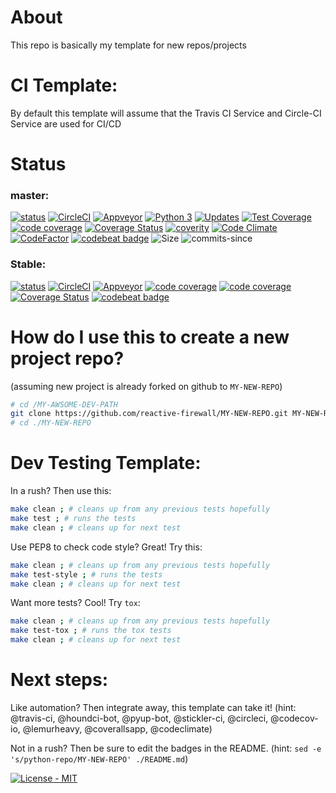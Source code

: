 # About
This repo is basically my template for new repos/projects

# CI Template:

By default this template will assume that the Travis CI Service and Circle-CI Service are used for CI/CD

# Status

### master:
[![status](https://travis-ci.org/reactive-firewall/python-repo.svg?branch=master)](https://travis-ci.org/reactive-firewall/python-repo)
[![CircleCI](https://circleci.com/gh/reactive-firewall/python-repo/tree/master.svg?style=svg)](https://circleci.com/gh/reactive-firewall/python-repo/tree/master)
[![Appveyor](https://ci.appveyor.com/api/projects/status/6gggp1wpbnnjokm4/branch/master?svg=true)](https://ci.appveyor.com/project/reactive-firewall/python-repo/branch/master)
[![Python 3](https://pyup.io/repos/github/reactive-firewall/python-repo/python-3-shield.svg)](https://pyup.io/repos/github/reactive-firewall/PiAP-python-tools/)
[![Updates](https://pyup.io/repos/github/reactive-firewall/python-repo/shield.svg)](https://pyup.io/repos/github/reactive-firewall/python-repo/)
[![Test Coverage](https://api.codeclimate.com/v1/badges/f76f4e7e2eae6bff9b6a/test_coverage)](https://codeclimate.com/github/reactive-firewall/python-repo/test_coverage)
[![code coverage](https://codecov.io/gh/reactive-firewall/python-repo/branch/master/graph/badge.svg)](https://codecov.io/gh/reactive-firewall/python-repo/branch/master/)
[![Coverage Status](https://coveralls.io/repos/github/reactive-firewall/python-repo/badge.svg?branch=master)](https://coveralls.io/github/reactive-firewall/python-repo?branch=master)
[![coverity](https://scan.coverity.com/projects/13847/badge.svg)](https://scan.coverity.com/projects/reactive-firewall-python-repo)
[![Code Climate](https://codeclimate.com/github/reactive-firewall/python-repo/badges/gpa.svg)](https://codeclimate.com/github/reactive-firewall/python-repo)
[![CodeFactor](https://www.codefactor.io/repository/github/reactive-firewall/python-repo/badge)](https://www.codefactor.io/repository/github/reactive-firewall/python-repo)
[![codebeat badge](https://codebeat.co/badges/da1d8064-5736-49fd-9d61-d046aca38afb)](https://codebeat.co/projects/github-com-reactive-firewall-python-repo-master)
![Size](https://img.shields.io/github/languages/code-size/reactive-firewall/python-repo.svg)
![commits-since](https://img.shields.io/github/commits-since/reactive-firewall/python-repo/stable.svg?maxAge=9000)

### Stable:
[![status](https://travis-ci.org/reactive-firewall/python-repo.svg?branch=stable)](https://travis-ci.org/reactive-firewall/python-repo)
[![CircleCI](https://circleci.com/gh/reactive-firewall/python-repo/tree/stable.svg?style=svg)](https://circleci.com/gh/reactive-firewall/python-repo/tree/stable)
[![Appveyor](https://ci.appveyor.com/api/projects/status/6gggp1wpbnnjokm4/branch/stable?svg=true)](https://ci.appveyor.com/project/reactive-firewall/python-repo/branch/stable)
[![code coverage](https://codecov.io/gh/reactive-firewall/python-repo/branch/stable/graph/badge.svg)](https://codecov.io/gh/reactive-firewall/python-repo/branch/stable/)
[![code coverage](https://codecov.io/gh/reactive-firewall/python-repo/branch/stable/graph/badge.svg)](https://codecov.io/gh/reactive-firewall/python-repo/branch/stable/)
[![Coverage Status](https://coveralls.io/repos/github/reactive-firewall/python-repo/badge.svg?branch=stable)](https://coveralls.io/github/reactive-firewall/python-repo?branch=stable)
[![codebeat badge](https://codebeat.co/badges/87520e4a-6d24-4e98-a61e-6e9efc58f783)](https://codebeat.co/projects/github-com-reactive-firewall-python-repo-stable)

# How do I use this to create a new project repo?

(assuming new project is already forked on github to `MY-NEW-REPO`)

```bash
# cd /MY-AWSOME-DEV-PATH
git clone https://github.com/reactive-firewall/MY-NEW-REPO.git MY-NEW-REPO
# cd ./MY-NEW-REPO
```

# Dev Testing Template:

In a rush? Then use this:

```bash
make clean ; # cleans up from any previous tests hopefully
make test ; # runs the tests
make clean ; # cleans up for next test
```

Use PEP8 to check code style? Great! Try this:

```bash
make clean ; # cleans up from any previous tests hopefully
make test-style ; # runs the tests
make clean ; # cleans up for next test
```

Want more tests? Cool! Try `tox`:

```bash
make clean ; # cleans up from any previous tests hopefully
make test-tox ; # runs the tox tests
make clean ; # cleans up for next test
```

# Next steps:

Like automation? Then integrate away, this template can take it!
(hint: @travis-ci, @houndci-bot, @pyup-bot, @stickler-ci, @circleci, @codecov-io, @lemurheavy, @coverallsapp, @codeclimate)

Not in a rush? Then be sure to edit the badges in the README.
(hint: `sed -e 's/python-repo/MY-NEW-REPO' ./README.md`)


[![License - MIT](https://img.shields.io/github/license/reactive-firewall/python-repo.svg?maxAge=2592000)](https://github.com/reactive-firewall/python-repo/blob/stable/LICENSE.md)

